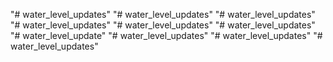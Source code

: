 "# water_level_updates" 
"# water_level_updates" 
"# water_level_updates" 
"# water_level_updates" 
"# water_level_updates" 
"# water_level_updates" 
"# water_level_update" 
"# water_level_updates" 
"# water_level_updates" 
"# water_level_updates" 

